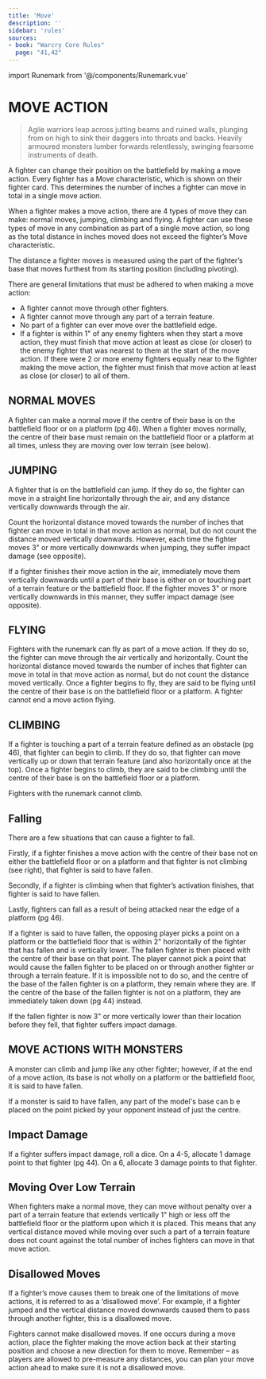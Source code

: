 ```yaml
---
title: 'Move'
description: ''
sidebar: 'rules'
sources:
- book: "Warcry Core Rules"
  page: "41,42"
---
```

import Runemark from '@/components/Runemark.vue'

# MOVE ACTION

> Agile warriors leap across jutting beams and ruined walls, plunging from on high to sink their daggers into throats and backs. Heavily armoured monsters lumber forwards relentlessly, swinging fearsome instruments of death.

A fighter can change their position on the battlefield by making a move action. Every fighter has a Move characteristic, which is shown on their fighter card. This determines the number of inches a fighter can move in total in a single move action.

When a fighter makes a move action, there are 4 types of move they can make: normal moves, jumping, climbing and flying. A fighter can use these types of move in any combination as part of a single move action, so long as the total distance in inches moved does not exceed the fighter’s Move characteristic.

The distance a fighter moves is measured using the part of the fighter’s base that moves furthest from its starting position (including pivoting).

There are general limitations that must be adhered to when making a move action:

- A fighter cannot move through other fighters.  
- A fighter cannot move through any part of a terrain feature.  
- No part of a fighter can ever move over the battlefield edge.  
- If a fighter is within 1" of any enemy fighters when they start a move action, they must finish that move action at least as close (or closer) to the enemy fighter that was nearest to them at the start of the move action. If there were 2 or more enemy fighters equally near to the fighter making the move action, the fighter must finish that move action at least as close (or closer) to all of them.

## NORMAL MOVES
A fighter can make a normal move if the centre of their base is on the battlefield floor or on a platform (pg 46). When a fighter moves normally, the centre of their base must remain on the battlefield floor or a platform at all times, unless they are moving over low terrain  (see below).

## JUMPING
A fighter that is on the battlefield can jump. If they do so, the fighter can move in a straight line horizontally through the air, and any distance vertically downwards through the air.

Count the horizontal distance moved towards the number of inches that fighter can move in total in that move action as normal, but do not count the distance moved vertically downwards. However, each time the fighter moves 3" or more vertically downwards when jumping, they suffer impact damage (see opposite).

If a fighter finishes their move action in the air, immediately move them vertically downwards until a part of their base is either on or touching part of a terrain feature or the battlefield floor. If the fighter moves 3" or more vertically downwards in this manner, they suffer impact damage (see opposite).

## FLYING 

Fighters with the <Runemark mark="Fly" /> runemark can fly as part of a move action. If they do so, the fighter can move through the air vertically and horizontally. Count the horizontal distance moved towards the number of inches that fighter can move in total in that move action as normal, but do not count the distance moved vertically. Once a fighter begins to fly, they are said to be flying until the centre of their base is on the battlefield floor or a platform. A fighter cannot end a move action flying.

## CLIMBING

If a fighter is touching a part of a terrain feature defined as an obstacle (pg 46), that fighter can begin to climb. If they do so, that fighter can move vertically up or down that terrain feature (and also horizontally once at the top). Once a fighter begins to climb, they are said to be climbing until the centre of their base is on the battlefield floor or a platform.

Fighters with the <Runemark mark="Mount" /> runemark cannot climb.

## Falling

There are a few situations that can cause a fighter to fall.

Firstly, if a fighter finishes a move action with the centre of their base not on either the battlefield floor or on a platform and that fighter is not climbing (see right), that fighter is said to have fallen.

Secondly, if a fighter is climbing when that fighter’s activation finishes, that fighter is said to have fallen.

Lastly, fighters can fall as a result of being attacked near the edge of a platform (pg 46).

If a fighter is said to have fallen, the opposing player picks a point on a platform or the battlefield floor that is within 2" horizontally of the fighter that has fallen and is vertically lower. The fallen fighter is then placed with the centre of their base on that point. The player cannot pick a point that would cause the fallen fighter to be placed on or through another fighter or through a terrain feature. If it is impossible not to do so, and the centre of the base of the fallen fighter is on a platform, they remain where they are. If the centre of the base of the fallen fighter is not on a platform, they are immediately taken down (pg 44) instead.

If the fallen fighter is now 3" or more vertically lower than their location before they fell, that fighter suffers impact damage.

## MOVE ACTIONS WITH MONSTERS
A monster can climb and jump like any other fighter; however,  if at the end of a move action, its base is not wholly on a platform or the battlefield floor, it is said to have fallen.

If a monster is said to have fallen, any part of the model's base can b e placed on the point picked by your opponent instead of just the centre.

## Impact Damage
If a fighter suffers impact damage, roll a dice. On a 4-5, allocate 1 damage point to that fighter (pg 44). On a 6, allocate 3 damage points to that fighter.

## Moving Over Low Terrain

When fighters make a normal move, they can move without penalty over a part of a terrain feature that extends vertically 1" high or less off the battlefield floor or the platform upon which it is placed. This means that any vertical distance moved while moving over such a part of a terrain feature does not count against the total number of inches fighters can move in that move action.

## Disallowed Moves

If a fighter’s move causes them to break one of the limitations of move actions, it is referred to as a ‘disallowed move’. For example, if a fighter jumped and the vertical distance moved downwards caused them to pass through another fighter, this is a disallowed move.

Fighters cannot make disallowed moves. If one occurs during a move action, place the fighter making the move action back at their starting position and choose a new direction for them to move. Remember – as players are allowed to pre-measure any distances, you can plan your move action ahead to make sure it is not a disallowed move. 
